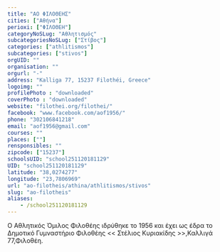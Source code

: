 ```yaml
---
title: "ΑΟ ΦΙΛΟΘΕΗΣ"
cities: ["Αθήνα"]
perioxi: ["ΦΙΛΟΘΕΗ"]
categoryNoSLug: "Αθλητισμός"
subcategoriesNoSLug: ["Στίβος"]
categories: ["athlitismos"]
subcategories: ["stivos"]
orgUID: ""
organisation: ""
orgurl: "-"
address: "Kalliga 77, 15237 Filothéi, Greece"
logoimg: ""
profilePhoto : "downloaded"
coverPhoto : "downloaded"
website: "filothei.org/filothei/"
facebook: "www.facebook.com/aof1956/"
phone: "302106841218"
email: "aof1956@gmail.com"
courses: ""
places: [""]
rensponsibles: ""
zipcode: ["15237"]
schoolsUID: "school251120181129"
UID: "school251120181129"
latitude: "38,0274277"
longitude: "23,7806969"
url: "ao-filotheis/athina/athlitismos/stivos"
slug: "ao-filotheis"
aliases:
    - /school251120181129
---
```



Ο Αθλητικός Όμιλος Φιλοθέης ιδρύθηκε το 1956 και έχει ως έδρα το Δημοτικό Γυμναστήριο Φιλοθέης &lt;&lt; Στέλιος Κυριακίδης &gt;&gt;,Καλλιγά 77,Φιλοθέη.

